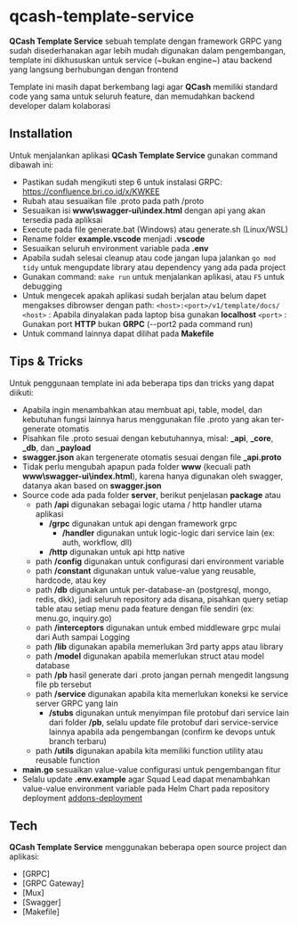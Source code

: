 # qcash-template-service

**QCash Template Service** sebuah template dengan framework GRPC yang sudah disederhanakan agar lebih mudah digunakan dalam pengembangan, template ini dikhususkan untuk service (~bukan engine~) atau backend yang langsung berhubungan dengan frontend

Template ini masih dapat berkembang lagi agar **QCash** memiliki standard code yang sama untuk seluruh feature, dan memudahkan backend developer dalam kolaborasi

## Installation
Untuk menjalankan aplikasi **QCash Template Service** gunakan command dibawah ini:
- Pastikan sudah mengikuti step 6 untuk instalasi GRPC: https://confluence.bri.co.id/x/KWKEE
- Rubah atau sesuaikan file .proto pada path /proto
- Sesuaikan isi **www\swagger-ui\index.html** dengan api yang akan tersedia pada apliksai
- Execute pada file generate.bat (Windows) atau generate.sh (Linux/WSL)
- Rename folder **example.vscode** menjadi **.vscode**
- Sesuaikan seluruh environment variable pada **.env**
- Apabila sudah selesai cleanup atau code jangan lupa jalankan `go mod tidy` untuk mengupdate library atau dependency yang ada pada project
- Gunakan command: `make run` untuk menjalankan aplikasi, atau `F5` untuk debugging
- Untuk mengecek apakah aplikasi sudah berjalan atau belum dapet mengakses dibrowser dengan path: `<host>:<port>/v1/template/docs/`
  `<host>` : Apabila dinyalakan pada laptop bisa gunakan **localhost**
  `<port>` : Gunakan port **HTTP** bukan **GRPC** (--port2 pada command run)
- Untuk command lainnya dapat dilihat pada **Makefile**

## Tips & Tricks
Untuk penggunaan template ini ada beberapa tips dan tricks yang dapat diikuti:
- Apabila ingin menambahkan atau membuat api, table, model, dan kebutuhan fungsi lainnya harus menggunakan file .proto yang akan ter-generate otomatis
- Pisahkan file .proto sesuai dengan kebutuhannya, misal: **_api**, **_core**, **_db**, dan **_payload**
- **swagger.json** akan tergenerate otomatis sesuai dengan file **_api.proto**
- Tidak perlu mengubah apapun pada folder **www** (kecuali path **www\swagger-ui\index.html**), karena hanya digunakan oleh swagger, datanya akan based on **swagger.json**
- Source code ada pada folder **server**, berikut penjelasan **package** atau
    - path **/api** digunakan sebagai logic utama / http handler utama aplikasi
        * **/grpc** digunakan untuk api dengan framework grpc
            - **/handler** digunakan untuk logic-logic dari service lain (ex: auth, workflow, dll)
        * **/http** digunakan untuk api http native
    - path **/config** digunakan untuk configurasi dari environment variable
    - path **/constant** digunakan untuk value-value yang reusable, hardcode, atau key
    - path **/db** digunakan untuk per-database-an (postgresql, mongo, redis, dkk), jadi seluruh repository ada disana, pisahkan query setiap table atau setiap menu pada feature dengan file sendiri (ex: menu.go, inquiry.go)
    - path **/interceptors** digunakan untuk embed middleware grpc mulai dari Auth sampai Logging
    - path **/lib** digunakan apabila memerlukan 3rd party apps atau library
    - path **/model** digunakan apabila memerlukan struct atau model database
    - path **/pb** hasil generate dari .proto jangan pernah mengedit langsung file pb tersebut
    - path **/service** digunakan apabila kita memerlukan koneksi ke service server GRPC yang lain
        * **/stubs** digunakan untuk menyimpan file protobuf dari service lain dari folder **/pb**, selalu update file protobuf dari service-service lainnya apabila ada pengembangan (confirm ke devops untuk branch terbaru)
    - path **/utils** digunakan apabila kita memiliki function utility atau reusable function
- **main.go** sesuaikan value-value configurasi untuk pengembangan fitur
- Selalu update **.env.example** agar Squad Lead dapat menambahkan value-value environment variable pada Helm Chart pada repository deployment [addons-deployment](https://bitbucket.bri.co.id/scm/addons-ops/addons-deployment.git)

## Tech

 **QCash Template Service** menggunakan beberapa open source project dan aplikasi:

- [GRPC]
- [GRPC Gateway]
- [Mux]
- [Swagger]
- [Makefile]